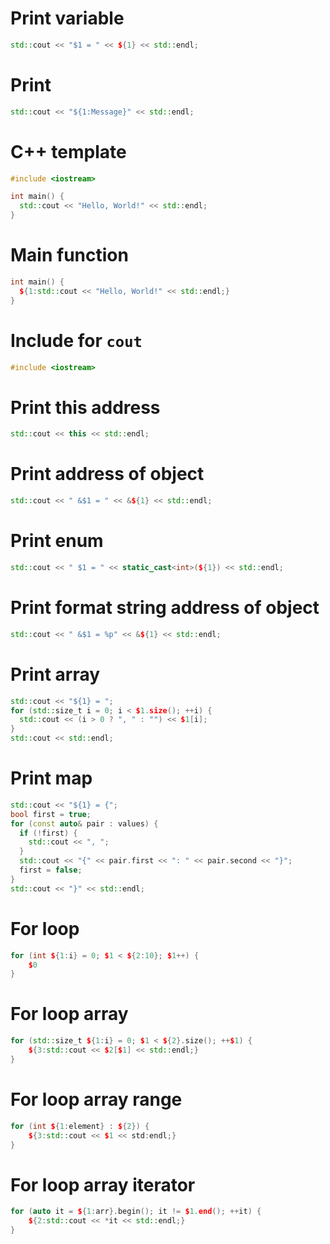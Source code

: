 # Print variable

``` cpp
std::cout << "$1 = " << ${1} << std::endl;
```

# Print

``` cpp
std::cout << "${1:Message}" << std::endl;
```

# C++ template

``` cpp
#include <iostream>

int main() {
  std::cout << "Hello, World!" << std::endl;
}

```

# Main function

``` cpp
int main() {
  ${1:std::cout << "Hello, World!" << std::endl;}
}
```

# Include for `cout`

``` cpp
#include <iostream>
```

# Print this address

``` cpp
std::cout << this << std::endl;
```

# Print address of object

``` cpp
std::cout << " &$1 = " << &${1} << std::endl;
```

# Print enum

``` cpp
std::cout << " $1 = " << static_cast<int>(${1}) << std::endl;
```

# Print format string address of object

``` cpp
std::cout << " &$1 = %p" << &${1} << std::endl;
```

# Print array

``` cpp
std::cout << "${1} = ";
for (std::size_t i = 0; i < $1.size(); ++i) {
  std::cout << (i > 0 ? ", " : "") << $1[i];
}
std::cout << std::endl;
```

# Print map

``` cpp
std::cout << "${1} = {";
bool first = true;
for (const auto& pair : values) {
  if (!first) {
    std::cout << ", ";
  }
  std::cout << "{" << pair.first << ": " << pair.second << "}";
  first = false;
}
std::cout << "}" << std::endl;
```

# For loop

``` cpp
for (int ${1:i} = 0; $1 < ${2:10}; $1++) {
    $0
}
```

# For loop array

``` cpp
for (std::size_t ${1:i} = 0; $1 < ${2}.size(); ++$1) {
    ${3:std::cout << $2[$1] << std::endl;}
}
```

# For loop array range

``` cpp
for (int ${1:element} : ${2}) {
    ${3:std::cout << $1 << std:endl;}
}
```

# For loop array iterator

``` cpp
for (auto it = ${1:arr}.begin(); it != $1.end(); ++it) {
    ${2:std::cout << *it << std::endl;}
}
```

